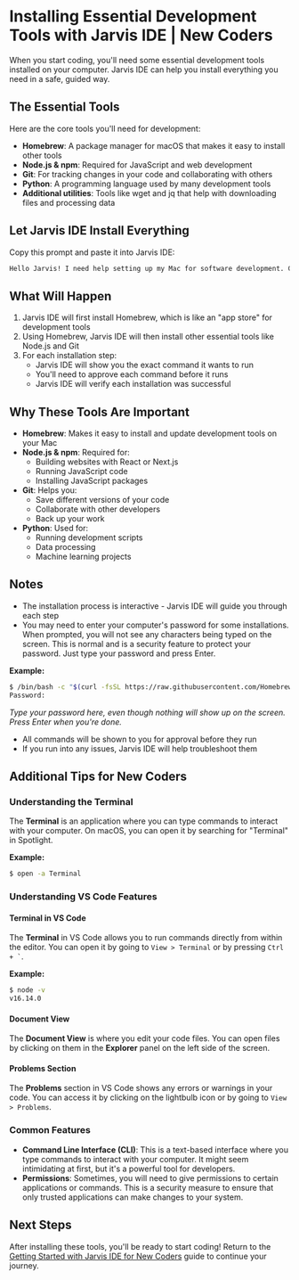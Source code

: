 # Installing Essential Development Tools with Jarvis IDE | New Coders

When you start coding, you'll need some essential development tools installed on your computer. Jarvis IDE can help you install everything you need in a safe, guided way.

## The Essential Tools

Here are the core tools you'll need for development:

-   **Homebrew**: A package manager for macOS that makes it easy to install other tools
-   **Node.js & npm**: Required for JavaScript and web development
-   **Git**: For tracking changes in your code and collaborating with others
-   **Python**: A programming language used by many development tools
-   **Additional utilities**: Tools like wget and jq that help with downloading files and processing data

## Let Jarvis IDE Install Everything

Copy this prompt and paste it into Jarvis IDE:

```bash
Hello Jarvis! I need help setting up my Mac for software development. Could you please help me install the essential development tools like Homebrew, Node.js, Git, Python, and any other utilities that are commonly needed for coding? I'd like you to guide me through the process step-by-step, explaining what each tool does and making sure everything is installed correctly.
```

## What Will Happen

1. Jarvis IDE will first install Homebrew, which is like an "app store" for development tools
2. Using Homebrew, Jarvis IDE will then install other essential tools like Node.js and Git
3. For each installation step:
    - Jarvis IDE will show you the exact command it wants to run
    - You'll need to approve each command before it runs
    - Jarvis IDE will verify each installation was successful

## Why These Tools Are Important

-   **Homebrew**: Makes it easy to install and update development tools on your Mac
-   **Node.js & npm**: Required for:
    -   Building websites with React or Next.js
    -   Running JavaScript code
    -   Installing JavaScript packages
-   **Git**: Helps you:
    -   Save different versions of your code
    -   Collaborate with other developers
    -   Back up your work
-   **Python**: Used for:
    -   Running development scripts
    -   Data processing
    -   Machine learning projects

## Notes

-   The installation process is interactive - Jarvis IDE will guide you through each step
-   You may need to enter your computer's password for some installations. When prompted, you will not see any characters being typed on the screen. This is normal and is a security feature to protect your password. Just type your password and press Enter.

**Example:**

```bash
$ /bin/bash -c "$(curl -fsSL https://raw.githubusercontent.com/Homebrew/install/HEAD/install.sh)"
Password:
```

_Type your password here, even though nothing will show up on the screen. Press Enter when you're done._

-   All commands will be shown to you for approval before they run
-   If you run into any issues, Jarvis IDE will help troubleshoot them

## Additional Tips for New Coders

### Understanding the Terminal

The **Terminal** is an application where you can type commands to interact with your computer. On macOS, you can open it by searching for "Terminal" in Spotlight.

**Example:**

```bash
$ open -a Terminal
```

### Understanding VS Code Features

#### Terminal in VS Code

The **Terminal** in VS Code allows you to run commands directly from within the editor. You can open it by going to `View > Terminal` or by pressing `` Ctrl + ` ``.

**Example:**

```bash
$ node -v
v16.14.0
```

#### Document View

The **Document View** is where you edit your code files. You can open files by clicking on them in the **Explorer** panel on the left side of the screen.

#### Problems Section

The **Problems** section in VS Code shows any errors or warnings in your code. You can access it by clicking on the lightbulb icon or by going to `View > Problems`.

### Common Features

-   **Command Line Interface (CLI)**: This is a text-based interface where you type commands to interact with your computer. It might seem intimidating at first, but it's a powerful tool for developers.
-   **Permissions**: Sometimes, you will need to give permissions to certain applications or commands. This is a security measure to ensure that only trusted applications can make changes to your system.

## Next Steps

After installing these tools, you'll be ready to start coding! Return to the [Getting Started with Jarvis IDE for New Coders](../getting-started-new-coders/README.md) guide to continue your journey.
